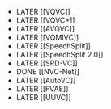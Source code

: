 - LATER [[VQVC]]
- LATER [[VQVC+]]
- LATER [[AVQVC]]
- LATER [[VQMIVC]]
- LATER [[SpeechSplit]]
- LATER [[SpeechSplit 2.0]]
- LATER [[SRD-VC]]
- DONE [[NVC-Net]]
- LATER [[AutoVC]]
- LATER [[FVAE]]
- LATER [[UUVC]]